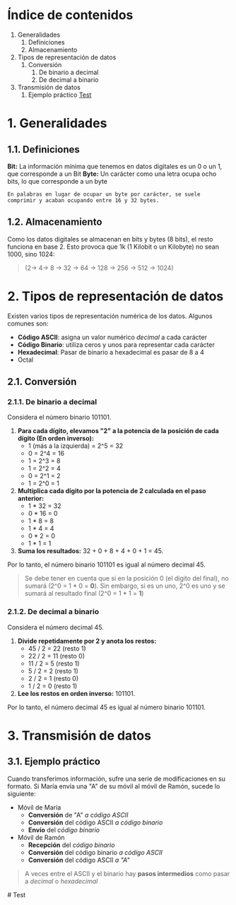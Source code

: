 # Índice de contenidos

1. Generalidades
	1. Definiciones
	2. Almacenamiento
2. Tipos de representación de datos
	1. Conversión
		1. De binario a decimal
		2. De decimal a binario
3. Transmisión de datos
	1. Ejemplo práctico
[Test](#test)
# 1. Generalidades

## 1.1. Definiciones
**Bit:** La información mínima que tenemos en datos digitales es un 0 o un 1, que corresponde a un Bit
**Byte:** Un carácter como una letra ocupa ocho bits, lo que corresponde a un byte
```
En palabras en lugar de ocupar un byte por carácter, se suele comprimir y acaban ocupando entre 16 y 32 bytes.
```

## 1.2. Almacenamiento 
Como los datos digitales se almacenan en bits y bytes (8 bits), el resto funciona en base 2.
Esto provoca que 1k (1 Kilobit o un Kilobyte) no sean 1000, sino 1024: 

>(2-> 4-> 8 -> 32 -> 64 -> 128 -> 256 -> 512 -> 1024)

# 2. Tipos de representación de datos
Existen varios tipos de representación numérica de los datos.
Algunos comunes son:
- **Código ASCII**: asigna un valor numérico *decimal* a cada carácter
- **Código Binario**: utiliza ceros y unos para representar cada carácter
- **Hexadecimal**: Pasar de binario a hexadecimal es pasar de 8 a 4
- Octal

## 2.1. Conversión

### 2.1.1. De binario a decimal
Considera el número binario 101101. 

1. **Para cada dígito, elevamos "2" a la potencia de la posición de cada dígito (En orden inverso):**
    - 1 (más a la izquierda) = 2^5 = 32
    - 0 = 2^4 = 16
    - 1 = 2^3 = 8
    - 1 = 2^2 = 4
    - 0 = 2^1 = 2
    - 1 = 2^0 = 1
2. **Multiplica cada dígito por la potencia de 2 calculada en el paso anterior:**
    - 1 \* 32 = 32
    - 0 \* 16 = 0
    - 1 \* 8 = 8
    - 1 \* 4 = 4
    - 0 \* 2 = 0
    - 1 \* 1 = 1
3. **Suma los resultados:** 32 + 0 + 8 + 4 + 0 + 1 = 45.

Por lo tanto, el número binario 101101 es igual al número decimal 45.

> Se debe tener en cuenta que si en la posición 0 (el dígito del final), no sumará (2^0 = 1 * 0 = **0**).
> Sin embargo, si es un uno, 2^0 es uno y se sumará al resultado final (2^0 = 1 * 1 = **1**)
### 2.1.2. De decimal a binario
Considera el número decimal 45. 

1. **Divide repetidamente por 2 y anota los restos:**
    - 45 / 2 = 22 (resto 1)
    - 22 / 2 = 11 (resto 0)
    - 11 / 2 = 5 (resto 1)
    - 5 / 2 = 2 (resto 1)
    - 2 / 2 = 1 (resto 0)
    - 1 / 2 = 0 (resto 1)
2. **Lee los restos en orden inverso:** 101101.

Por lo tanto, el número decimal 45 es igual al número binario 101101.

# 3. Transmisión de datos

## 3.1. Ejemplo práctico
Cuando transferimos información, sufre una serie de modificaciones en su formato.
Si María envía una "A" de su móvil al móvil de Ramón, sucede lo siguiente:
- Móvil de María
	- **Conversión** de "A" *a código ASCII*
	- **Conversión** del código ASCII *a código binario*
	- **Envío** del *código binario*
- Móvil de Ramón
	- **Recepción** del *código binario*
	- **Conversión** del código binario *a código ASCII*
	- **Conversión** del código ASCII *a "A"*

> A veces entre el ASCII y el binario hay **pasos intermedios** como pasar a *decimal* o *hexadecimal*

<a name="test" />
# Test
